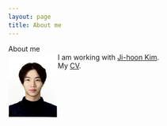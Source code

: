 ```yaml
---
layout: page
title: About me
---
```


About me  
<img src="./minyong.jpg" height="133px" width="100px" align="left">
I am working with [Ji-hoon Kim](https://physics.snu.ac.kr/cosmo/index/index.html).  
My [CV](https://drive.google.com/file/d/1Tvc2M0pSrZdDMjLe5SicrGnyK0-zr6ev/view?usp=sharing).

